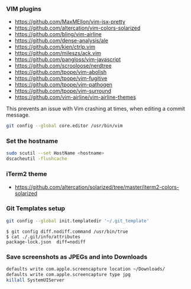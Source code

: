 ### VIM plugins

- https://github.com/MaxMEllon/vim-jsx-pretty
- https://github.com/altercation/vim-colors-solarized
- https://github.com/bling/vim-airline
- https://github.com/dense-analysis/ale
- https://github.com/kien/ctrlp.vim
- https://github.com/mileszs/ack.vim
- https://github.com/pangloss/vim-javascript
- https://github.com/scrooloose/nerdtree
- https://github.com/tpope/vim-abolish
- https://github.com/tpope/vim-fugitive
- https://github.com/tpope/vim-pathogen
- https://github.com/tpope/vim-surround
- https://github.com/vim-airline/vim-airline-themes

This prevents an issue with Vim crashing at times, when editing a commit message.
```sh
git config --global core.editor /usr/bin/vim
```

### Set the hostname

```sh
sudo scutil --set HostName <hostname>
dscacheutil -flushcache
```

### iTerm2 theme

- https://github.com/altercation/solarized/tree/master/iterm2-colors-solarized


### Git Templates setup

```sh
git config --global init.templatedir '~/.git_template'
```

```
$ git config diff.nodiff.command /usr/bin/true
$ cat ./.git/info/attributes
package-lock.json  diff=nodiff
```

### Save screenshots as JPEGs and into Downloads

```sh
defaults write com.apple.screencapture location ~/Downloads/
defaults write com.apple.screencapture type jpg
killall SystemUIServer
```
